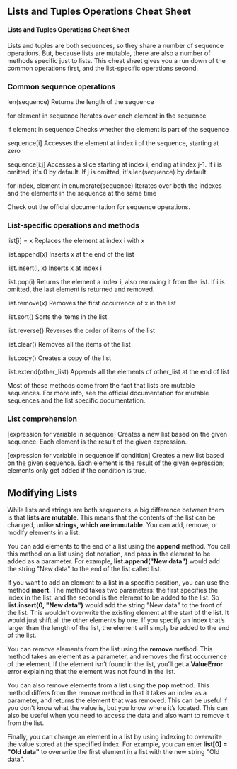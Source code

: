 ## Lists and Tuples Operations Cheat Sheet
#### Lists and Tuples Operations Cheat Sheet
Lists and tuples are both sequences, so they share a number of sequence operations. But, because lists are mutable, there are also a number of methods specific just to lists. This cheat sheet gives you a run down of the common operations first, and the list-specific operations second.

### Common sequence operations
len(sequence) Returns the length of the sequence

for element in sequence Iterates over each element in the sequence

if element in sequence Checks whether the element is part of the sequence

sequence[i] Accesses the element at index i of the sequence, starting at zero

sequence[i:j] Accesses a slice starting at index i, ending at index j-1. If i is omitted, it's 0 by default. If j is omitted, it's len(sequence) by default.

for index, element in enumerate(sequence) Iterates over both the indexes and the elements in the sequence at the same time

 Check out the official documentation for sequence operations.

### List-specific operations and methods
list[i] = x Replaces the element at index i with x

list.append(x) Inserts x at the end of the list

list.insert(i, x) Inserts x at index i

list.pop(i) Returns the element a index i, also removing it from the list. If i is omitted, the last element is returned and removed.

list.remove(x) Removes the first occurrence of x in the list

list.sort() Sorts the items in the list

list.reverse() Reverses the order of items of the list

list.clear() Removes all the items of the list

list.copy() Creates a copy of the list

list.extend(other_list) Appends all the elements of other_list at the end of list

 Most of these methods come from the fact that lists are mutable sequences. For more info, see the official documentation for mutable sequences and the list specific documentation.

### List comprehension
[expression for variable in sequence] Creates a new list based on the given sequence. Each element is the result of the given expression.

[expression for variable in sequence if condition] Creates a new list based on the given sequence. Each element is the result of the given expression; elements only get added if the condition is true.  

## Modifying Lists
While lists and strings are both sequences, a big difference between them is that **lists are mutable**.
This means that the contents of the list can be changed, unlike **strings, which are immutable**.
You can add, remove, or modify elements in a list.

You can add elements to the end of a list using the **append** method.
You call this method on a list using dot notation, and pass in the element to be added as a parameter.
For example, **list.append("New data")** would add the string "New data" to the end of the list called list.

If you want to add an element to a list in a specific position,
you can use the method **insert**. The method takes two parameters:
the first specifies the index in the list, and the second is the element to be added to the list.
So **list.insert(0, "New data")** would add the string "New data" to the front of the list.
This wouldn't overwrite the existing element at the start of the list.
It would just shift all the other elements by one.
If you specify an index that’s larger than the length of the list,
the element will simply be added to the end of the list.

You can remove elements from the list using the **remove** method.
This method takes an element as a parameter, and removes the first occurrence of the element.
If the element isn’t found in the list, you’ll get a **ValueError** error explaining that the element was not found in the list.

You can also remove elements from a list using the **pop** method.
This method differs from the remove method in that it takes an index as a parameter,
and returns the element that was removed.
This can be useful if you don't know what the value is, but you know where it’s located.
This can also be useful when you need to access the data and also want to remove it from the list.

Finally, you can change an element in a list by using indexing to overwrite the value stored at the specified index.
For example, you can enter **list[0] = "Old data"** to overwrite the first element in a list with the new string "Old data".
